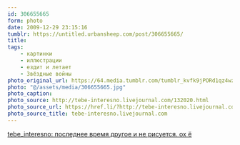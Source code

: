 ```yaml
---
id: 306655665
form: photo
date: 2009-12-29 23:15:16
tumblr: https://untitled.urbansheep.com/post/306655665/
title:
tags:
    - картинки
    - иллюстрации
    - ездит и летает
    - Звёздные войны
photo_original_url: https://64.media.tumblr.com/tumblr_kvfk9jPORd1qz4wzio1_640.jpg
photo: "@/assets/media/306655665.jpg"
photo_caption:
photo_source: http://tebe-interesno.livejournal.com/132020.html
photo_source_url: https://href.li/?http://tebe-interesno.livejournal.com/132020.html
photo_source_title: tebe-interesno.livejournal.com
---
```


<p><a href="http://tebe-interesno.livejournal.com/132020.html">tebe_interesno: последнее время другое и не рисуется. ох ё</a></p>
